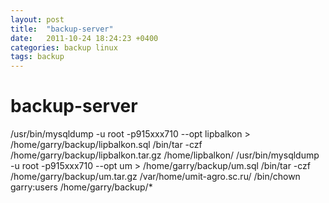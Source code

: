 ```yaml
---
layout: post
title:  "backup-server"
date:   2011-10-24 18:24:23 +0400
categories: backup linux
tags: backup
---
```


# backup-server
/usr/bin/mysqldump -u root -p915xxx710 --opt lipbalkon > /home/garry/backup/lipbalkon.sql
/bin/tar -czf /home/garry/backup/lipbalkon.tar.gz /home/lipbalkon/
/usr/bin/mysqldump -u root -p915xxx710 --opt um > /home/garry/backup/um.sql
/bin/tar -czf /home/garry/backup/um.tar.gz /var/home/umit-agro.sc.ru/
/bin/chown garry:users /home/garry/backup/*